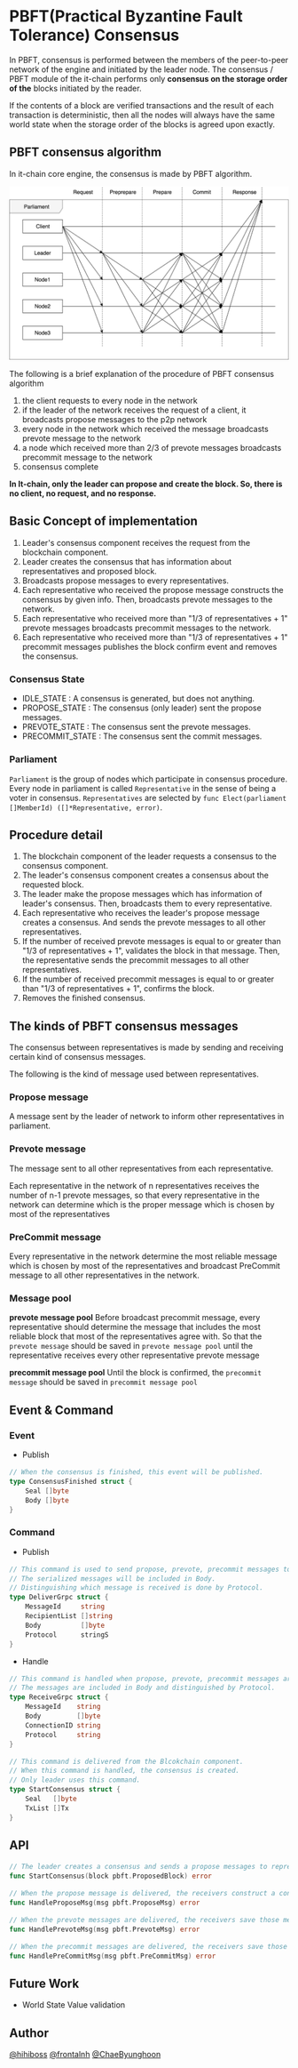 # PBFT(Practical Byzantine Fault Tolerance) Consensus

In PBFT, consensus is performed between the members of the peer-to-peer network of the engine and initiated by the leader node.
The consensus / PBFT module of the it-chain performs only **consensus on the storage order of the** blocks initiated by the reader.

If the contents of a block are verified transactions and the result of each transaction is deterministic, then all the nodes will always have the same world state when the storage order of the blocks is agreed upon exactly.

## PBFT consensus algorithm

In it-chain core engine, the consensus is made by PBFT algorithm.

![](../../doc/images/consensus-PBFT.png)

The following is a brief explanation of the procedure of PBFT consensus algorithm

1. the client requests to every node in the network
2. if the leader of the network receives the request of a client, it broadcasts propose messages to the p2p network
3. every node in the network which received the message broadcasts prevote message to the network
4. a node which received more than 2/3 of prevote messages broadcasts precommit message to the network
5. consensus complete

**In It-chain, only the leader can propose and create the block. So, there is no client, no request, and no response.**

## Basic Concept of implementation

1. Leader's consensus component receives the request from the blockchain component.
2. Leader creates the consensus that has information about representatives and proposed block.
3. Broadcasts propose messages to every representatives.
4. Each representative who received the propose message constructs the consensus by given info. Then, broadcasts prevote messages to the network.
5. Each representative who received more than "1/3 of representatives + 1" prevote messages broadcasts precommit messages to the network.
6. Each representative who received more than "1/3 of representatives + 1" precommit messages publishes the block confirm event and removes the consensus.

### Consensus State

- IDLE_STATE : A consensus is generated, but does not anything.
- PROPOSE_STATE : The consensus (only leader) sent the propose messages.
- PREVOTE_STATE : The consensus sent the prevote messages.
- PRECOMMIT_STATE : The consensus sent the commit messages.

### Parliament

`Parliament` is the group of nodes which participate in consensus procedure. Every node in parliament is called `Representative` in the sense of being a voter in consensus. `Representatives` are selected by `func Elect(parliament []MemberId) ([]*Representative, error)`.

## Procedure detail

1. The blockchain component of the leader requests a consensus to the consensus component.
2. The leader's consensus component creates a consensus about the requested block.
3. The leader make the propose messages which has information of leader's consensus. Then, broadcasts them to every representative.
4. Each representative who receives the leader's propose message creates a consensus. And sends the prevote messages to all other representatives.
5. If the number of received prevote messages is equal to or greater than "1/3 of representatives + 1", validates the block in that message. Then, the representative sends the precommit messages to all other representatives.
6. If the number of received precommit messages is equal to or greater than "1/3 of representatives + 1", confirms the block.
7. Removes the finished consensus.

## The kinds of PBFT consensus messages

The consensus between representatives is made by sending and receiving certain kind of consensus messages.

The following is the kind of message used between representatives.

### Propose message

A message sent by the leader of network to inform other representatives in parliament.

### Prevote message

The message sent to all other representatives from each representative.

Each representative in the network of n representatives receives the number of n-1 prevote messages, so that every representative in the network can determine which is the proper message which is chosen by most of the representatives

### PreCommit message

Every representative in the network determine the most reliable message which is chosen by most of the representatives and broadcast PreCommit message to all other representatives in the network.

### Message pool

**prevote message pool**
Before broadcast precommit message, every representative should determine the message that includes the most reliable block that most of the representatives agree with.
So that the `prevote message` should be saved in `prevote message pool` until the representative receives every other representative prevote message

**precommit message pool**
Until the block is confirmed, the `precommit message` should be saved in `precommit message pool`

## Event & Command

### Event
- Publish
```go
// When the consensus is finished, this event will be published.
type ConsensusFinished struct {
	Seal []byte
	Body []byte
}
```

### Command
- Publish
```go
// This command is used to send propose, prevote, precommit messages to the network.
// The serialized messages will be included in Body.
// Distinguishing which message is received is done by Protocol.
type DeliverGrpc struct {
	MessageId     string
	RecipientList []string
	Body          []byte
	Protocol      stringS
}
```

- Handle
```go
// This command is handled when propose, prevote, precommit messages are received.
// The messages are included in Body and distinguished by Protocol.
type ReceiveGrpc struct {
	MessageId    string
	Body         []byte
	ConnectionID string
	Protocol     string
}
```
```go
// This command is delivered from the Blcokchain component.
// When this command is handled, the consensus is created.
// Only leader uses this command.
type StartConsensus struct {
	Seal   []byte
	TxList []Tx
}
```

## API
```go
// The leader creates a consensus and sends a propose messages to representatives.
func StartConsensus(block pbft.ProposedBlock) error
```
```go
// When the propose message is delivered, the receivers construct a consensus and send a prevote message to other representatives.
func HandleProposeMsg(msg pbft.ProposeMsg) error
```
```go
// When the prevote messages are delivered, the receivers save those messages in the prevote message pool, validate them, and send a precommit message to other representatives.
func HandlePrevoteMsg(msg pbft.PrevoteMsg) error
```
```go
// When the precommit messages are delivered, the receivers save those messages in the precommit message pool, validate them, and publish the ConsensusFinished event.
func HandlePreCommitMsg(msg pbft.PreCommitMsg) error
```


## Future Work

- World State Value validation



## Author

[@hihiboss](https://github.com/hihiboss)
[@frontalnh](https://github.com/frontalnh)
[@ChaeByunghoon](https://github.com/ChaeByunghoon)
